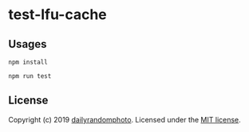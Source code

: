 # test-lfu-cache

## Usages

```
npm install

npm run test
```

## License
Copyright (c) 2019 [dailyrandomphoto][my-url]. Licensed under the [MIT license][license-url].

[my-url]: https://github.com/dailyrandomphoto
[license-url]: LICENSE
